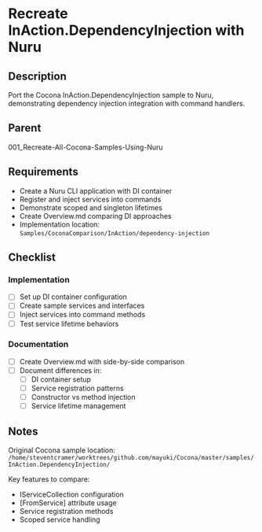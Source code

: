 # Recreate InAction.DependencyInjection with Nuru

## Description

Port the Cocona InAction.DependencyInjection sample to Nuru, demonstrating dependency injection integration with command handlers.

## Parent
001_Recreate-All-Cocona-Samples-Using-Nuru

## Requirements

- Create a Nuru CLI application with DI container
- Register and inject services into commands
- Demonstrate scoped and singleton lifetimes
- Create Overview.md comparing DI approaches
- Implementation location: `Samples/CoconaComparison/InAction/dependency-injection`

## Checklist

### Implementation
- [ ] Set up DI container configuration
- [ ] Create sample services and interfaces
- [ ] Inject services into command methods
- [ ] Test service lifetime behaviors

### Documentation
- [ ] Create Overview.md with side-by-side comparison
- [ ] Document differences in:
  - [ ] DI container setup
  - [ ] Service registration patterns
  - [ ] Constructor vs method injection
  - [ ] Service lifetime management

## Notes

Original Cocona sample location: `/home/steventcramer/worktrees/github.com/mayuki/Cocona/master/samples/InAction.DependencyInjection/`

Key features to compare:
- IServiceCollection configuration
- [FromService] attribute usage
- Service registration methods
- Scoped service handling